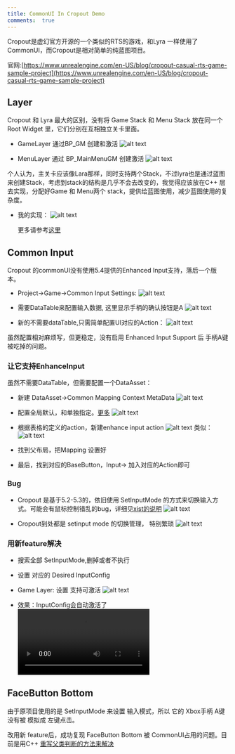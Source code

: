 ```yaml
---
title: CommonUI In Cropout Demo
comments:  true
---
```


Cropout是虚幻官方开源的一个类似的RTS的游戏，和Lyra 一样使用了CommonUI，而Cropout是相对简单的纯蓝图项目。

官网:[https://www.unrealengine.com/en-US/blog/cropout-casual-rts-game-sample-project](https://www.unrealengine.com/en-US/blog/cropout-casual-rts-game-sample-project)
 


## Layer

Cropout 和 Lyra 最大的区别，没有将 Game Stack 和 Menu Stack 放在同一个 Root Widget 里，它们分别在互相独立关卡里面。

- GameLayer 通过BP_GM 创建和激活
![alt text](../../assets/images/08CropoutSample_image.png)

- MenuLayer 通过 BP_MainMenuGM 创建激活
![alt text](../../assets/images/08CropoutSample_image-1.png)

个人认为，主关卡应该像Lara那样，同时支持两个Stack，不过lyra也是通过蓝图来创建Stack，考虑到stack的结构是几乎不会去改变的，我觉得应该放在C++ 层去实现，分配好Game 和 Menu两个 stack，提供给蓝图使用，减少蓝图使用的复杂度。

- 我的实现：
  ![alt text](../../assets/images/08CropoutSample_image-2.png)
  
  更多请参考[这里](./00How%20to%20setup%20CommonUI%20in%20UE5.4.2.md)


## Common Input

Cropout 的commonUI没有使用5.4提供的Enhanced Input支持，落后一个版本。

- Project->Game->Common Input Settings:
  ![alt text](../../assets/images/08CropoutSample_image-5.png)

- 需要DataTable来配置输入数据, 这里显示手柄的确认按钮是A
  ![alt text](../../assets/images/08CropoutSample_image-3.png)

- 新的不需要dataTable,只需简单配置UI对应的Action：
  ![alt text](../../assets/images/08CropoutSample_image-4.png)

虽然配置相对麻烦写，但更稳定，没有启用 Enhanced Input Support 后 手柄A键 被吃掉的问题。

### 让它支持EnhanceInput

虽然不需要DataTable，但需要配置一个DataAsset：
- 新建 DataAsset->Common Mapping Context MetaData
  ![alt text](../../assets/images/08CropoutSample_image-6.png)

- 配置全局默认，和单独指定。[更多](./01EnhancedInput.md#inputaction)
  ![alt text](../../assets/images/08CropoutSample_image-7.png)

- 根据表格的定义的action，新建enhance input action 
  ![alt text](../../assets/images/08CropoutSample_image-9.png)
  类似：
  ![alt text](../../assets/images/08CropoutSample_image-8.png)

 - 找到父布局，把Mapping 设置好

 - 最后，找到对应的BaseButton，Input-> 加入对应的Action即可
 
### Bug
- Cropout 是基于5.2-5.3的，依旧使用 SetInputMode 的方式来切换输入方式。可能会有鼠标控制错乱的bug，详细见[xist的说明](https://www.youtube.com/watch?v=A9dp3cmCFtQ)
![alt text](../../assets/images/08CropoutSample_image-10.png)

- Cropout到处都是 setinput mode 的切换管理， 特别繁琐
  ![alt text](../../assets/images/08CropoutSample_image-11.png)

### 用新feature解决

- 搜索全部 SetInputMode,删掉或者不执行

- 设置 对应的 Desired InputConfig

- Game Layer: 设置 支持可激活 ![alt text](../../assets/images/08CropoutSample_image-13.png)
  
- 效果：InputConfig会自动激活了
  ![type:video](../../assets/images/08CropoutSample_image-12.mp4)

## FaceButton Bottom
由于原项目使用的是 SetInputMode 来设置 输入模式，所以
它的 Xbox手柄 A键 没有被 模拟成 左键点击。

改用新 feature后，成功复现 FaceButton Bottom 被 CommonUI占用的问题。目前是用C++ [重写父类判断的方法来解决](./07CustomAnalogCursor.md)